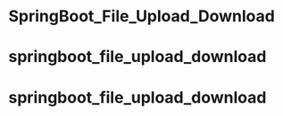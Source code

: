 # SpringBoot_File_Upload_Download
# springboot_file_upload_download
# springboot_file_upload_download
